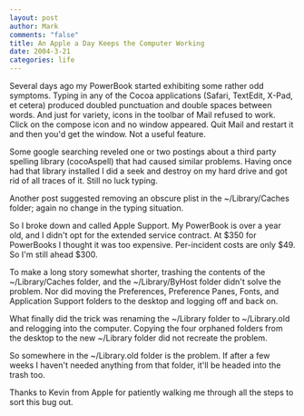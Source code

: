 ```yaml
--- 
layout: post
author: Mark
comments: "false"
title: An Apple a Day Keeps the Computer Working
date: 2004-3-21
categories: life
---
```

Several days ago my PowerBook started exhibiting some rather odd symptoms. Typing in any of the Cocoa applications (Safari, TextEdit, X-Pad, et cetera) produced doubled punctuation and double spaces between words. And just for variety, icons in the toolbar of Mail refused to work. Click on the compose icon and no window appeared. Quit Mail and restart it and then you'd get the window. Not a useful feature.

Some google searching reveled one or two postings about a third party spelling library (cocoAspell) that had caused similar problems. Having once had that library installed I did a seek and destroy on my hard drive and got rid of all traces of it. Still no luck typing.

Another post suggested removing an obscure plist in the ~/Library/Caches folder; again no change in the typing situation.

So I broke down and called Apple Support. My PowerBook is over a year old, and I didn't opt for the extended service contract. At $350 for PowerBooks I thought it was too expensive. Per-incident costs are only $49. So I'm still ahead $300.

To make a long story somewhat shorter, trashing the contents of the ~/Library/Caches folder, and the ~/Library/ByHost folder didn't solve the problem. Nor did moving the Preferences, Preference Panes, Fonts, and Application Support folders to the desktop and logging off and back on.

What finally did the trick was renaming the ~/Library folder to ~/Library.old and  relogging into the computer. Copying the four orphaned folders from the desktop to the new ~/Library folder did not recreate the problem.

So somewhere in the ~/Library.old folder is the problem. If after a few weeks I haven't needed anything from that folder, it'll be headed into the trash too.

Thanks to Kevin from Apple for patiently walking me through all the steps to sort this bug out.
